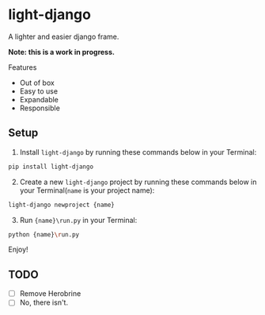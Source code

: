 # light-django

A lighter and easier django frame.

**Note: this is a work in progress.**

Features

- Out of box
- Easy to use
- Expandable
- Responsible

## Setup

1. Install `light-django` by running these commands below in your Terminal:
```bash
pip install light-django
```

2. Create a new `light-django` project by running these commands below in your Terminal(`name` is your project name):
```bash
light-django newproject {name}
```

3. Run `{name}\run.py` in your Terminal:
```bash
python {name}\run.py
```

Enjoy!

## TODO

- [ ] Remove Herobrine
- [ ] No, there isn't.
